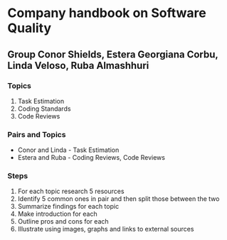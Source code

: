 # Company handbook on Software Quality 

## Group Conor Shields, Estera Georgiana Corbu, Linda Veloso, Ruba Almashhuri

### Topics 
1. Task Estimation
2. Coding Standards 
3. Code Reviews 


### Pairs and Topics 
- Conor and Linda - Task Estimation 
- Estera and Ruba - Coding Reviews, Code Reviews 

### Steps 
1. For each topic research 5 resources 
2. Identify 5 common ones in pair and then split those between the two  
3. Summarize findings for each topic 
4. Make introduction for each 
5. Outline pros and cons for each
6. Illustrate using images, graphs and links to external sources  